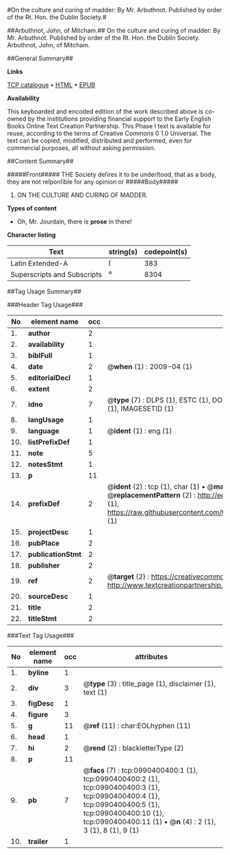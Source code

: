 #On the culture and curing of madder: By Mr. Arbuthnot. Published by order of the Rt. Hon. the Dublin Society.#

##Arbuthnot, John, of Mitcham.##
On the culture and curing of madder: By Mr. Arbuthnot. Published by order of the Rt. Hon. the Dublin Society.
Arbuthnot, John, of Mitcham.

##General Summary##

**Links**

[TCP catalogue](http://www.ota.ox.ac.uk/tcp/)  • 
[HTML](http://tei.it.ox.ac.uk/tcp/Texts-HTML/free/004/004811139.html)  • 
[EPUB](http://tei.it.ox.ac.uk/tcp/Texts-EPUB/free/004/004811139.epub)

**Availability**

This keyboarded and encoded edition of the
	       work described above is co-owned by the institutions
	       providing financial support to the Early English Books
	       Online Text Creation Partnership. This Phase I text is
	       available for reuse, according to the terms of Creative
	       Commons 0 1.0 Universal. The text can be copied,
	       modified, distributed and performed, even for
	       commercial purposes, all without asking permission.


##Content Summary##

#####Front#####
THE Society deſires it to be underſtood, that as a body, they are not reſponſible for any opinion or
#####Body#####

1. ON THE CULTURE AND CURING OF MADDER.

**Types of content**

  * Oh, Mr. Jourdain, there is **prose** in there!

**Character listing**


|Text|string(s)|codepoint(s)|
|---|---|---|
|Latin Extended-A|ſ|383|
|Superscripts             and Subscripts|⁰|8304|

##Tag Usage Summary##

###Header Tag Usage###

|No|element name|occ|attributes|
|---|---|---|---|
|1.|__author__|2||
|2.|__availability__|1||
|3.|__biblFull__|1||
|4.|__date__|2| @__when__ (1) : 2009-04 (1)|
|5.|__editorialDecl__|1||
|6.|__extent__|2||
|7.|__idno__|7| @__type__ (7) : DLPS (1), ESTC (1), DOCNO (1), TCP (1), GALEDOCNO (1), CONTENTSET (1), IMAGESETID (1)|
|8.|__langUsage__|1||
|9.|__language__|1| @__ident__ (1) : eng (1)|
|10.|__listPrefixDef__|1||
|11.|__note__|5||
|12.|__notesStmt__|1||
|13.|__p__|11||
|14.|__prefixDef__|2| @__ident__ (2) : tcp (1), char (1)  •  @__matchPattern__ (2) : ([0-9\-]+):([0-9IVX]+) (1), (.+) (1)  •  @__replacementPattern__ (2) : http://eebo.chadwyck.com/downloadtiff?vid=$1&page=$2 (1), https://raw.githubusercontent.com/textcreationpartnership/Texts/master/tcpchars.xml#$1 (1)|
|15.|__projectDesc__|1||
|16.|__pubPlace__|2||
|17.|__publicationStmt__|2||
|18.|__publisher__|2||
|19.|__ref__|2| @__target__ (2) : https://creativecommons.org/publicdomain/zero/1.0/ (1), http://www.textcreationpartnership.org/docs/. (1)|
|20.|__sourceDesc__|1||
|21.|__title__|2||
|22.|__titleStmt__|2||


###Text Tag Usage###

|No|element name|occ|attributes|
|---|---|---|---|
|1.|__byline__|1||
|2.|__div__|3| @__type__ (3) : title_page (1), disclaimer (1), text (1)|
|3.|__figDesc__|1||
|4.|__figure__|3||
|5.|__g__|11| @__ref__ (11) : char:EOLhyphen (11)|
|6.|__head__|1||
|7.|__hi__|2| @__rend__ (2) : blackletterType (2)|
|8.|__p__|11||
|9.|__pb__|7| @__facs__ (7) : tcp:0990400400:1 (1), tcp:0990400400:2 (1), tcp:0990400400:3 (1), tcp:0990400400:4 (1), tcp:0990400400:5 (1), tcp:0990400400:10 (1), tcp:0990400400:11 (1)  •  @__n__ (4) : 2 (1), 3 (1), 8 (1), 9 (1)|
|10.|__trailer__|1||
